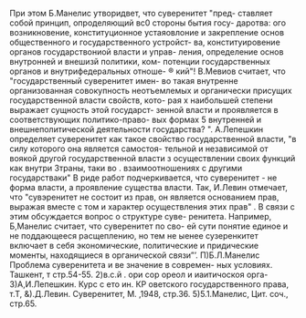 При этом Б.Манелис утворидвет, что суверенитет "пред-
ставляет собой принцип, опроделяющий вс0 стороны бытия госу-
даротва: ого возникновение, конституционное устаяовлоние и
закрепление основ общественного и государственного устройст-
ва, конституировение органов государствониой власти и управ-
ления, определение основ внутронней и внешизй политики, ком-
потенции государственных органов и внутрифедеральных отноше-
®
кий"!
В.Мевиов считает, что "государственный суверенитет имен-
во такая внутренне организованная совокупность неотъемлемых
и органически присущих государственной власти свойств, кото-
рая х наибольшей степени выражает сущность этой государст-
зенной власти и проявляется в соответствующих политико-право-
вых формах 5 внутренней и внешнеполитической деятельности
государства? ".
А.Лепешкин определяет суверенитет как такое свойство
государственной власти, "в силу которого она является самостоя-
тельной и независимой от воякой другой государственной власти
з осуществлении своих функций как внутри Зтраны, таки во
.
взаимоотношениях с другими государстваки"
В риде работ подчеркивается, что суверенитет - не форма
власти, а проявление существа власти. Так, И.Левин отмечает,
что "сувэренитет не состоит из прав, он является основанием
прав, выражая вместе с том и характер осуществления этих
прав" . В связи с этим обсуждается вопрос о структуре суве-
ренитета. Например, Б,Манелис считает, что суверенитет по сво-
ей сути понятие единое и не поддающееся расщеплению, но тем не
ыенее сузеренкитет включает в себя экономические, политические
и придические моменты, находящиеся в органической связи”’.
П)Б.Л.Манелис Проблема суверенитета и ве значение в современ-
ных условиях. Ташкент, т стр.54-55.
2)в.с.й .
ори сор ореол и иаитичоскоя орга-
З)А,И.Лепешкин. Курс с
ето ин. КР оветского государственного права, т.Т,
&)\.Д.Левин. Суверенитет, М. ‚1948, стр.36.
5)5.1.Манелис, Цит. соч., стр.65.
